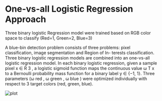 # One-vs-all Logistic Regression Approach

Three binary logistic Regression model were trained based on RGB color space to classify (Red=1, Green=2, Blue=3)

A blue-bin detection problem consists of three problems:
pixel classification, image segmentation and Region of In-
terests classification. Three binary logistic regression models
are combined into an one-vs-all logistic regression model. In
each binary logistic regression, given a sample pixel x ∈ R 3 ,
a logistic sigmoid function maps the continuous value ω T x
to a Bernoulli probability mass function for a binary label
y ∈ {−1, 1}. Three parameters (ω red
, ω green
, ω blue
) were
optimized individually with respect to 3 target colors (red,
green, blue).

![plot](/Results/blue1.png)
